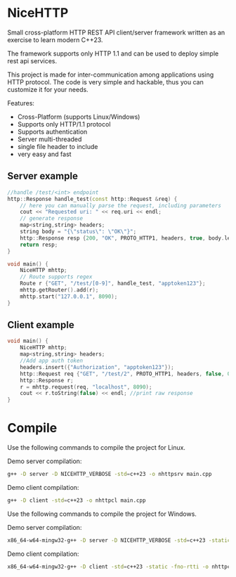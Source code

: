 # NiceHTTP

Small cross-platform HTTP REST API client/server framework written as an exercise to learn modern C++23.

The framework supports only HTTP 1.1 and can be used to deploy simple rest api services.

This project is made for inter-communication among applications using HTTP protocol. The code is very simple and hackable, thus you can customize it for your needs.

Features:
- Cross-Platform (supports Linux/Windows)
- Supports only HTTP/1.1 protocol
- Supports authentication
- Server multi-threaded
- single file header to include
- very easy and fast

## Server example

```c++
//handle /test/<int> endpoint
http::Response handle_test(const http::Request &req) {
    // here you can manually parse the request, including parameters
    cout << "Requested uri: " << req.uri << endl;
    // generate response
    map<string,string> headers;
    string body = "{\"status\": \"OK\"}";
    http::Response resp {200, "OK", PROTO_HTTP1, headers, true, body.length(), body};
    return resp;
}

void main() {
    NiceHTTP mhttp;
    // Route supports regex
    Route r {"GET", "/test/[0-9]", handle_test, "apptoken123"};
    mhttp.getRouter().add(r);
    mhttp.start("127.0.0.1", 8090);
}
```

## Client example
```c++
void main() {
    NiceHTTP mhttp;
    map<string,string> headers;
    //Add app auth token
    headers.insert({"Authorization", "apptoken123"});
    http::Request req {"GET", "/test/2", PROTO_HTTP1, headers, false, 0, ""};
    http::Response r;
    r = mhttp.request(req, "localhost", 8090);
    cout << r.toString(false) << endl; //print raw response
}
```

# Compile

Use the following commands to compile the project for Linux.

Demo server compilation:
```sh
g++ -D server -D NICEHTTP_VERBOSE -std=c++23 -o nhttpsrv main.cpp
```
Demo client compilation:
```sh
g++ -D client -std=c++23 -o nhttpcl main.cpp
```

Use the following commands to compile the project for Windows.

Demo server compilation:
```sh
x86_64-w64-mingw32-g++ -D server -D NICEHTTP_VERBOSE -std=c++23 -static -fno-rtti -o nhttpsrv.exe main.cpp -lws2_32
```

Demo client compilation:
```sh
x86_64-w64-mingw32-g++ -D client -std=c++23 -static -fno-rtti -o nhttpcl.exe main.cpp -lws2_32
```